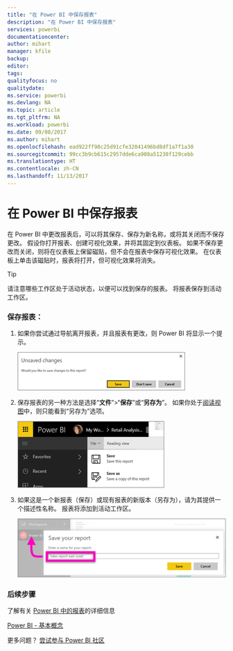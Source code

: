 ```yaml
---
title: "在 Power BI 中保存报表"
description: "在 Power BI 中保存报表"
services: powerbi
documentationcenter: 
author: mihart
manager: kfile
backup: 
editor: 
tags: 
qualityfocus: no
qualitydate: 
ms.service: powerbi
ms.devlang: NA
ms.topic: article
ms.tgt_pltfrm: NA
ms.workload: powerbi
ms.date: 09/08/2017
ms.author: mihart
ms.openlocfilehash: ead922ff98c25d91cfe32041496bd8df1a7f1a30
ms.sourcegitcommit: 99cc3b9cb615c2957dde6ca908a51238f129cebb
ms.translationtype: HT
ms.contentlocale: zh-CN
ms.lasthandoff: 11/13/2017
---
```

# <a name="save-a-report-in-power-bi"></a>在 Power BI 中保存报表
在 Power BI 中更改报表后，可以将其保存、保存为新名称，或将其关闭而不保存更改。 假设你打开报表、创建可视化效果，并将其固定到仪表板。 如果不保存更改而关闭，则将在仪表板上保留磁贴，但不会在报表中保存可视化效果。 在仪表板上单击该磁贴时，报表将打开，但可视化效果将消失。

> [!TIP]
> 请注意哪些工作区处于活动状态，以便可以找到保存的报表。 将报表保存到活动工作区。
> 
> 

### <a name="to-save-a-report"></a>保存报表：
1. 如果你尝试通过导航离开报表，并且报表有更改，则 Power BI 将显示一个提示。
   
   ![](media/service-report-save/power-bi-unsaved.png)
2. 保存报表的另一种方法是选择“**文件**”\>“**保存**”或“**另存为**”。 如果你处于[阅读视图](service-interact-with-a-report-in-reading-view.md)中，则只能看到“另存为”选项。 
   
   ![](media/service-report-save/power-bi-save-new.png)
3. 如果这是一个新报表（保存）或现有报表的新版本（另存为），请为其提供一个描述性名称。  报表将添加到活动工作区。
   
    ![](media/service-report-save/power-bi-save-dialog.png)

### <a name="next-steps"></a>后续步骤
了解有关 [Power BI 中的报表](service-reports.md)的详细信息

[Power BI - 基本概念](service-basic-concepts.md)

更多问题？ [尝试参与 Power BI 社区](http://community.powerbi.com/)


